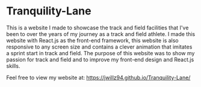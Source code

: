 # Tranquility-Lane
This is a website I made to showcase the track and field facilities that I've been to over the years of my journey as a track and field athlete. I made this website with React.js as the front-end framework, this website is also responsive to any screen size and contains a clever animation that imitates a sprint start in track and field. The purpose of this website was to show my passion for track and field and to improve my front-end design and React.js skills.

Feel free to view my website at: https://jwillz94.github.io/Tranquility-Lane/
